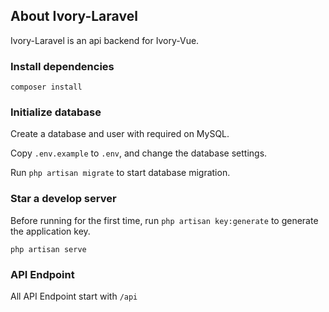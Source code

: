 ## About Ivory-Laravel

Ivory-Laravel is an api backend for Ivory-Vue.

### Install dependencies
```
composer install
```

### Initialize database
Create a database and user with required on MySQL.

Copy `.env.example` to `.env`, and change the database settings.

Run `php artisan migrate` to start database migration.

### Star a develop server
Before running for the first time, run `php artisan key:generate` to generate the application key.
```
php artisan serve
```

### API Endpoint
All API Endpoint start with `/api`
